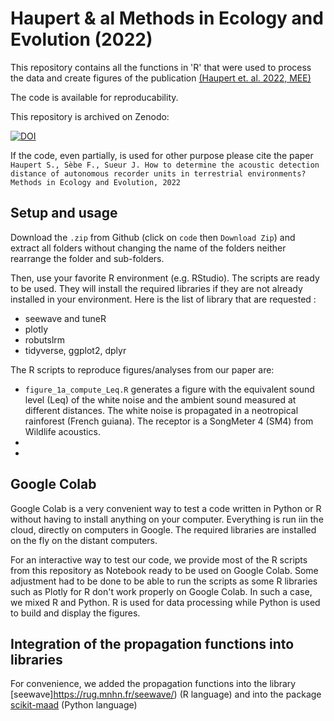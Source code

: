 # Haupert & al Methods in Ecology and Evolution (2022)

This repository contains all the functions in 'R' that were used to process the data and create figures of the publication 
[(Haupert et. al. 2022, MEE)](https://www.to.be.defined.fr)

The code is available for reproducability.

This repository is archived on Zenodo:

[![DOI](https://zenodo.org/badge/DOI/XXXX/zenodo.XXXXXX.svg)](https://doi.org/10.5281/zenodo.3530203)

If the code, even partially, is used for other purpose please cite the paper `Haupert S., Sèbe F., Sueur J. How to determine the acoustic detection 
distance of autonomous recorder units in terrestrial environments? Methods in Ecology and Evolution, 2022`

## Setup and usage

Download the `.zip` from Github (click on `code` then `Download Zip`) and extract all folders without changing the name of the folders neither rearrange the folder
and sub-folders.

Then, use your favorite R environment (e.g. RStudio). The scripts are ready to be used. They will install the required libraries if they are not already installed
in your environment. Here is the list of library that are requested :
* seewave and tuneR
* plotly
* robutslrm
* tidyverse, ggplot2, dplyr

The R scripts to reproduce figures/analyses from our paper are:
 
* `figure_1a_compute_Leq.R` generates a figure with the equivalent sound level (Leq) of the white noise and the ambient sound measured at different distances. The white noise is propagated in a neotropical rainforest (French guiana). The receptor is a SongMeter 4 (SM4) from Wildlife acoustics.   
*
*

## Google Colab

Google Colab is a very convenient way to test a code written in Python or R without having to install anything on your computer. Everything is run iin the cloud, directly on computers in Google. The required libraries are installed on the fly on the distant computers.

For an interactive way to test our code, we provide most of the R scripts from this repository as Notebook ready to be used on Google Colab. Some adjustment had 
to be done to be able to run the scripts as some R libraries such as Plotly for R don't work properly on Google Colab. In such a case, we mixed R and Python. R 
is used for data processing while Python is used to build and display the figures.

## Integration of the propagation functions into libraries

For convenience, we added the propagation functions into the library [seewave]https://rug.mnhn.fr/seewave/) (R language) and into the package [scikit-maad](https://scikit-maad.github.io/) (Python language)

